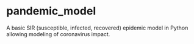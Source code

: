 # pandemic_model
A basic SIR (susceptible, infected, recovered) epidemic model in Python allowing modeling of coronavirus impact.
